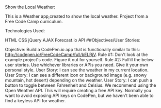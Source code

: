 Show the Local Weather:

This is a Weather app,created to show the local weather.
Project from a Free Code Camp curriculum.

Technologies Used:

HTML
CSS
jQuery
AJAX
Forecast.io API
##Objectives/User Stories:

Objective: Build a CodePen.io app that is functionally similar to this: 
http://codepen.io/FreeCodeCamp/full/bELRjV.
Rule #1: Don't look at the example project's code. Figure it out for yourself.
Rule #2: Fulfill the below user stories. Use whichever libraries or APIs you need. Give it your own personal style.
User Story: I can see the weather in my current location.
User Story: I can see a different icon or background image (e.g. snowy mountain, hot desert) depending on the weather.
User Story: I can push a button to toggle between Fahrenheit and Celsius.
We recommend using the Open Weather API. This will require creating a free API key. Normally you want to avoid exposing API keys on CodePen, 
but we haven't been able to find a keyless API for weather.
